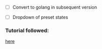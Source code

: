 - [ ] Convert to golang in subsequent version
- [ ] Dropdown of preset states 


### Tutorial followed: 
[here](https://medium.freecodecamp.org/create-gameoflife-with-react-in-one-hour-8e686a410174)
